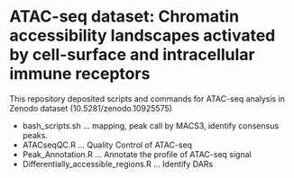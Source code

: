 ATAC-seq dataset: Chromatin accessibility landscapes activated by cell-surface and intracellular immune receptors
================

This repository deposited scripts and commands for ATAC-seq analysis in Zenodo dataset (10.5281/zenodo.10925575)

- bash_scripts.sh ... mapping, peak call by MACS3, identify consensus peaks.
- ATACseqQC.R ... Quality Control of ATAC-seq
- Peak_Annotation.R ... Annotate the profile of ATAC-seq signal
- Differentially_accessible_regions.R ... Identify DARs